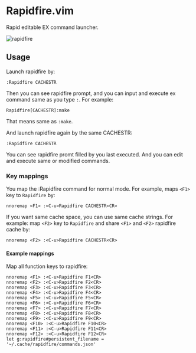 # Rapidfire.vim
Rapid editable EX command launcher.

![rapidfire](https://user-images.githubusercontent.com/888388/83951204-cb5b9d00-a86a-11ea-97e3-4479278edddd.gif)

## Usage

Launch rapidfire by:
```.vim
:Rapidfire CACHESTR
```
Then you can see rapidfire prompt, and you can input and execute ex command same as you type `:`.
For example:
```.vim
Rapidfire[CACHESTR]:make
```
That means same as `:make`.

And launch rapidfire again by the same CACHESTR:
```.vim
:Rapidfire CACHESTR
```
You can see rapidfire promt filled by you last executed.
And you can edit and execute same or modified commands.

### Key mappings

You map the :Rapidfire command for normal mode.
For example, maps `<F1>` key to `Rapidfire` by:
```.vim
nnoremap <F1> :<C-u>Rapidfire CACHESTR<CR>
```

If you want same cache space, you can use same cache strings.
For example: map `<F2>` key to `Rapidfire` and share `<F1>` and `<F2>` rapidfire cache by:
```.vim
nnoremap <F2> :<C-u>Rapidfire CACHESTR<CR>
```

#### Example mappings
Map all function keys to rapidfire:
```.vim
nnoremap <F1> :<C-u>Rapidfire F1<CR>
nnoremap <F2> :<C-u>Rapidfire F2<CR>
nnoremap <F3> :<C-u>Rapidfire F3<CR>
nnoremap <F4> :<C-u>Rapidfire F4<CR>
nnoremap <F5> :<C-u>Rapidfire F5<CR>
nnoremap <F6> :<C-u>Rapidfire F6<CR>
nnoremap <F7> :<C-u>Rapidfire F7<CR>
nnoremap <F8> :<C-u>Rapidfire F8<CR>
nnoremap <F9> :<C-u>Rapidfire F9<CR>
nnoremap <F10> :<C-u>Rapidfire F10<CR>
nnoremap <F11> :<C-u>Rapidfire F11<CR>
nnoremap <F12> :<C-u>Rapidfire F12<CR>
let g:rapidfire#persistent_filename = '~/.cache/rapidfire/commands.json'
```
